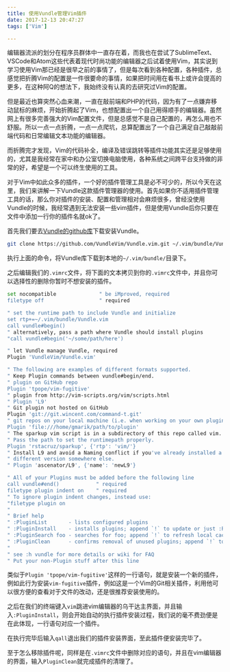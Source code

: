 ```yaml
---
title: 使用Vundle管理Vim插件
date: 2017-12-13 20:47:27
tags: ['Vim']

---
```


编辑器流派的划分在程序员群体中一直存在着，而我也在尝试了SublimeText、VSCode和Atom这些代表着现代时尚功能的编辑器之后试着使用Vim，其实说到学习使用Vim那已经是很早之前的事情了，但是每次看到各种配置，各种插件，总感觉把折腾Vim的配置是一件很要命的事情，如果把时间用在看书上或许会提高的更多，在这种阿Q的想法下，我始终没有认真的去研究过Vim的配置。

但是最近也算突然心血来潮，一直在敲前端和PHP的代码，因为有了一点嫌弃移动鼠标的麻烦，开始折腾起了Vim，也想配置出一个自己用得顺手的编辑器。虽然网上有很多完善强大的Vim配置文件，但是总感觉不是自己配置的，再怎么用也不舒服。所以一点一点折腾，一点一点爬坑，总算配置出了一个自己满足自己敲敲前端代码和日常编辑文本功能的编辑器。

<!--more-->

而折腾完才发现，Vim的代码补全，编译及错误跳转等插件功能其实还是足够使用的，尤其是我经常在家中和办公室切换电脑使用，各种系统之间跨平台支持做的非常的好，希望是一个可以终生使用的工具。

对于Vim中如此众多的插件，一个好的插件管理工具是必不可少的，所以今天在这里，我们来讲解一下Vundle这款插件管理器的使用。首先如果你不适用插件管理工具的话，那么你对插件的安装、配置和管理相对会麻烦很多，曾经没使用Vundle的时候，我经常遇到无法安装一些vim插件，但是使用Vundle后你只要在文件中添加一行你的插件名就ok了。

首先我们要去[Vundle的github库](https://github.com/VundleVim/Vundle.vim)下载安装Vundle。

```bash
git clone https://github.com/VundleVim/Vundle.vim.git ~/.vim/bundle/Vundle.vim
```

执行上面的命令，将Vundle库下载到本地的`~/.vim/bundle/`目录下。


之后编辑我们的`.vimrc`文件，将下面的文本拷贝到你的`.vimrc`文件中，并且你可以选择性的删除你暂时不想安装的插件。

```bash
set nocompatible              " be iMproved, required
filetype off                  " required

" set the runtime path to include Vundle and initialize
set rtp+=~/.vim/bundle/Vundle.vim
call vundle#begin()
" alternatively, pass a path where Vundle should install plugins
"call vundle#begin('~/some/path/here')

" let Vundle manage Vundle, required
Plugin 'VundleVim/Vundle.vim'

" The following are examples of different formats supported.
" Keep Plugin commands between vundle#begin/end.
" plugin on GitHub repo
Plugin 'tpope/vim-fugitive'
" plugin from http://vim-scripts.org/vim/scripts.html
" Plugin 'L9'
" Git plugin not hosted on GitHub
Plugin 'git://git.wincent.com/command-t.git'
" git repos on your local machine (i.e. when working on your own plugin)
Plugin 'file:///home/gmarik/path/to/plugin'
" The sparkup vim script is in a subdirectory of this repo called vim.
" Pass the path to set the runtimepath properly.
Plugin 'rstacruz/sparkup', {'rtp': 'vim/'}
" Install L9 and avoid a Naming conflict if you've already installed a
" different version somewhere else.
" Plugin 'ascenator/L9', {'name': 'newL9'}

" All of your Plugins must be added before the following line
call vundle#end()            " required
filetype plugin indent on    " required
" To ignore plugin indent changes, instead use:
"filetype plugin on
"
" Brief help
" :PluginList       - lists configured plugins
" :PluginInstall    - installs plugins; append `!` to update or just :PluginUpdate
" :PluginSearch foo - searches for foo; append `!` to refresh local cache
" :PluginClean      - confirms removal of unused plugins; append `!` to auto-approve removal
"
" see :h vundle for more details or wiki for FAQ
" Put your non-Plugin stuff after this line
```

类似于`Plugin 'tpope/vim-fugitive'`这样的一行语句，就是安装一个新的插件，例如此行为安装`vim-fugitive`插件，例如这是一个Vim的Git相关插件，利用他可以很方便的查看对于文件的改动，还是很推荐安装使用的。

之后在我们的终端键入`vim`跳进vim编辑器的乌干达主界面，并且输入`:PluginInstall`，则会开始自动的执行插件安装过程，我们说的毫不费劲便是在此体现，一行语句对应一个插件。

在执行完毕后输入`qall`退出我们的插件安装界面，至此插件便安装完毕了。

至于怎么移除插件呢，同样是在`.vimrc`文件中删除对应的语句，并且在vim编辑器的界面，输入`PluginClean`就完成插件的清理了。
